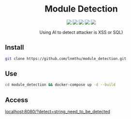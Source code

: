 <h1 align="center">Module Detection</h1>
<p align="center">
    <a href="https://hub.docker.com/repository/docker/thuicetea/module_detection"><img src="https://badgen.net/badge/docker/size/library/ubuntu" /></a>
     <a href="https://hub.docker.com/repository/docker/thuicetea/module_detection"><img src="https://badgen.net/badge/docker/pulls/library/ubuntu" /></a>
    <a href="https://en.wikipedia.org/wiki/MIT_License"><img src="https://badgen.net/badge/github/license/micromatch/micromatch" /></a>
    <a href="https://www.facebook.com/lnmthu1"><img src="https://badgen.net/badge/facebook/thule/3b5998"/></a>
    <a href="https://www.facebook.com/nhuquynh9985"><img src="https://badgen.net/badge/facebook/nhuquynh/3b5998"/></a>
</p>
<p align="center">Using AI to detect attacker is XSS or SQL)</p>



## Install
```bash
git clone https://github.com/lnmthu/module_detection.git
```

## Use 
```bash
cd module_detection && docker-compose up -d --build
```
## Access
<a href="localhost:8080/?detect=string_need_to_be_detected">localhost:8080/?detect=string_need_to_be_detected</a>
